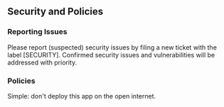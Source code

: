## Security and Policies

### Reporting Issues
Please report (suspected) security issues by filing a new ticket with the label [SECURITY]. Confirmed security issues and vulnerabilities will be addressed with priority.

### Policies
Simple: don't deploy this app on the open internet.